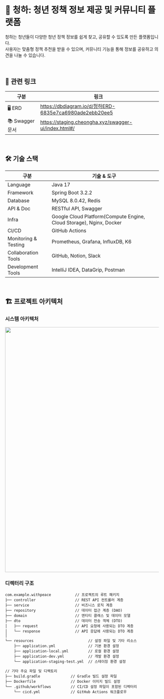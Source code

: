 # 🌿 청하: 청년 정책 정보 제공 및 커뮤니티 플랫폼  
청하는 청년들이 다양한 청년 정책 정보를 쉽게 찾고, 공유할 수 있도록 만든 플랫폼입니다.  
사용자는 맞춤형 정책 추천을 받을 수 있으며, 커뮤니티 기능을 통해 정보를 공유하고 의견을 나눌 수 있습니다.  

<br>

## 🔗 관련 링크

| 구분 | 링크 |
|------|------|
| 🖥 ERD | https://dbdiagram.io/d/청하ERD-6835e7ca6980ade2ebb20ee5 |
| 📚 Swagger 문서 | https://staging.cheongha.xyz/swagger-ui/index.html#/ |

<br>

## 🛠 기술 스택  
| 구분                 | 기술 & 도구                                                          |
| -------------------- | -------------------------------------------------------------------- |
| Language             | Java 17                                                              |
| Framework            | Spring Boot 3.2.2                                                    |
| Database             | MySQL 8.0.42, Redis                                                  |
| API & Doc            | RESTful API, Swagger                                                 |
| Infra                | Google Cloud Platform(Compute Engine, Cloud Storage), Nginx, Docker  |
| CI/CD                | GitHub Actions                                                       |
| Monitoring & Testing | Prometheus, Grafana, InfluxDB, K6                                    |
| Collaboration Tools  | GitHub, Notion, Slack                                                |
| Development Tools    | IntelliJ IDEA, DataGrip, Postman                                     |

<br>

## 🏗 프로젝트 아키텍처

### 시스템 아키텍처
<img src="https://github.com/user-attachments/assets/96eb5af0-12fd-43dd-a4ea-01bb03c4b484" width="800"/>


### 디렉터리 구조
```
com.example.withpeace           // 프로젝트의 루트 패키지
├── controller                  // REST API 컨트롤러 계층
├── service                     // 비즈니스 로직 계층
├── repository                  // 데이터 접근 계층 (DAO)
├── domain                      // 엔티티 클래스 및 데이터 모델
├── dto                         // 데이터 전송 객체 (DTO)
│   ├── request                 // API 요청에 사용되는 DTO 계층
│   └── response                // API 응답에 사용되는 DTO 계층
│
└── resources                         // 설정 파일 및 기타 리소스
    ├── application.yml               // 기본 환경 설정
    ├── application-local.yml         // 로컬 환경 설정
    ├── application-dev.yml           // 개발 환경 설정
    └── application-staging-test.yml  // 스테이징 환경 설정

// 기타 주요 파일 및 디렉토리
├── build.gradle              // Gradle 빌드 설정 파일
├── Dockerfile                // Docker 이미지 빌드 설정
└── .github/workflows         // CI/CD 설정 파일이 포함된 디렉터리
    └── cicd.yml              // GitHub Actions 워크플로우
```

<br>
